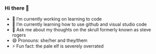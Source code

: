 ### Hi there 👋

- 🔭 I’m currently working on learning to code
- 🌱 I’m currently learning how to use github and visual studio code
- 💬 Ask me about my thoughts on the skrull formerly known as steve rogers
- 😄 Pronouns: she/her and they/them
- ⚡ Fun fact: the pale elf is severely overrated
<!--
**iridiumbrittle/iridiumbrittle** is a ✨ _special_ ✨ repository because its `README.md` (this file) appears on your GitHub profile.

Here are some ideas to get you started:

- 🔭 I’m currently working on learning to code
- 🌱 I’m currently learning how to use github and visual studio code
- 💬 Ask me about my thoughts on the skrull formerly known as steve rogers
- 😄 Pronouns: she/her and they/them
- ⚡ Fun fact: the pale elf is severely overrated
-->
